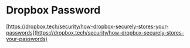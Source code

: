 # Dropbox Password

[https://dropbox.tech/security/how-dropbox-securely-stores-your-passwords](https://dropbox.tech/security/how-dropbox-securely-stores-your-passwords)
